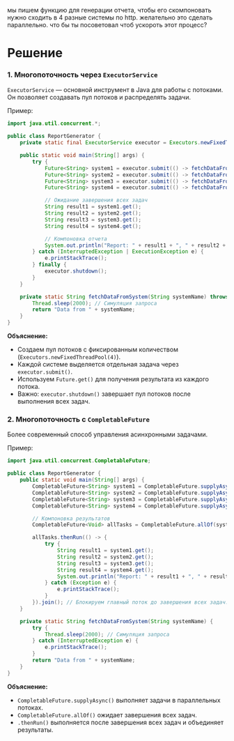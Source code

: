 
мы пишем функцию для генерации отчета, чтобы его скомпоновать нужно сходить в 4 разные системы по http. желательно это сделать параллельно.
что бы ты посоветовал чтоб ускороть этот процесс?


# Решение

### 1. **Многопоточность через `ExecutorService`**

`ExecutorService` — основной инструмент в Java для работы с потоками. Он позволяет создавать пул потоков и распределять задачи.

Пример:
```java
import java.util.concurrent.*;

public class ReportGenerator {
    private static final ExecutorService executor = Executors.newFixedThreadPool(4);

    public static void main(String[] args) {
        try {
            Future<String> system1 = executor.submit(() -> fetchDataFromSystem("System 1"));
            Future<String> system2 = executor.submit(() -> fetchDataFromSystem("System 2"));
            Future<String> system3 = executor.submit(() -> fetchDataFromSystem("System 3"));
            Future<String> system4 = executor.submit(() -> fetchDataFromSystem("System 4"));

            // Ожидание завершения всех задач
            String result1 = system1.get();
            String result2 = system2.get();
            String result3 = system3.get();
            String result4 = system4.get();

            // Компоновка отчета
            System.out.println("Report: " + result1 + ", " + result2 + ", " + result3 + ", " + result4);
        } catch (InterruptedException | ExecutionException e) {
            e.printStackTrace();
        } finally {
            executor.shutdown();
        }
    }

    private static String fetchDataFromSystem(String systemName) throws InterruptedException {
        Thread.sleep(2000); // Симуляция запроса
        return "Data from " + systemName;
    }
}

```
**Объяснение:**

- Создаем пул потоков с фиксированным количеством (`Executors.newFixedThreadPool(4)`).
- Каждой системе выделяется отдельная задача через `executor.submit()`.
- Используем `Future.get()` для получения результата из каждого потока.
- Важно: `executor.shutdown()` завершает пул потоков после выполнения всех задач.

### 2. **Многопоточность с `CompletableFuture`**

Более современный способ управления асинхронными задачами.

Пример:

```java
import java.util.concurrent.CompletableFuture;

public class ReportGenerator {
    public static void main(String[] args) {
        CompletableFuture<String> system1 = CompletableFuture.supplyAsync(() -> fetchDataFromSystem("System 1"));
        CompletableFuture<String> system2 = CompletableFuture.supplyAsync(() -> fetchDataFromSystem("System 2"));
        CompletableFuture<String> system3 = CompletableFuture.supplyAsync(() -> fetchDataFromSystem("System 3"));
        CompletableFuture<String> system4 = CompletableFuture.supplyAsync(() -> fetchDataFromSystem("System 4"));

        // Компоновка результатов
        CompletableFuture<Void> allTasks = CompletableFuture.allOf(system1, system2, system3, system4);

        allTasks.thenRun(() -> {
            try {
                String result1 = system1.get();
                String result2 = system2.get();
                String result3 = system3.get();
                String result4 = system4.get();
                System.out.println("Report: " + result1 + ", " + result2 + ", " + result3 + ", " + result4);
            } catch (Exception e) {
                e.printStackTrace();
            }
        }).join(); // Блокируем главный поток до завершения всех задач.
    }

    private static String fetchDataFromSystem(String systemName) {
        try {
            Thread.sleep(2000); // Симуляция запроса
        } catch (InterruptedException e) {
            e.printStackTrace();
        }
        return "Data from " + systemName;
    }
}

```

**Объяснение:**

- `CompletableFuture.supplyAsync()` выполняет задачи в параллельных потоках.
- `CompletableFuture.allOf()` ожидает завершения всех задач.
- `.thenRun()` выполняется после завершения всех задач и объединяет результаты.